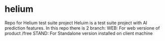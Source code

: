 # helium
Repo for Helium test suite project
Heluim is a test suite project with AI prediction features.
In this repo there is 2 branch:
WEB: For web versione of product /free
STAND: For Standalone version installed on client machine
